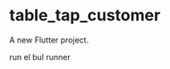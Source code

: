 # table_tap_customer

A new Flutter project.

run el bul runner
<!-- dart run build_runner watch -->